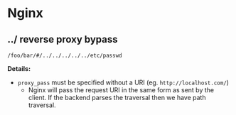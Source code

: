 # Nginx

## ../ reverse proxy bypass

`/foo/bar/#/../../../../../etc/passwd`

**Details:**

- `proxy_pass` must be specified without a URI (eg. `http://localhost.com/`)
	- Nginx will pass the request URI in the same form as sent by the client. If the backend parses the traversal then we have path traversal.

